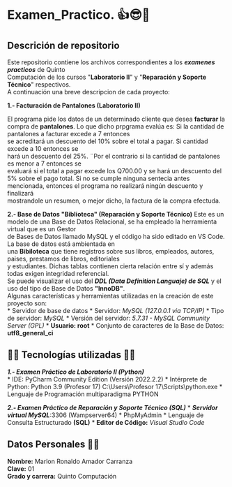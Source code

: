 # Examen_Practico. 👍😎🤖
## Descrición de repositorio

Este repositorio contiene los archivos correspondientes a los **_examenes practicos_** de Quinto <br>
Computación de los cursos "**Laboratorio II**" y "**Reparación y Soporte Técnico**" respectivos.  <br>
A continuación una breve descripcion de cada proyecto: <br>

**1.- Facturación de Pantalones (Laboratorio II)**

El programa pide los datos de un determinado cliente que desea **facturar** la compra de **pantalones**.
Lo que dicho prpgrama evalúa es: Si la cantidad de pantalones a facturar excede a 7 entonces <br>
se acreditará un descuento del 10% sobre el total a pagar. Si cantidad excede a 10 entonces se <br>
hará un descuento del 25%. ¨Por el contrario si la cantidad de pantalones es menor a 7 entonces se <br>
evaluará si el total a pagar excede los Q700.00 y se hará un descuento del 5% sobre el pago total. Si no
se cumple ninguna sentecia antes mencionada, entonces el programa no realizará ningún descuento y finalizará <br>
mostrandole un resumen, o mejor dicho, la factura de la compra efectuda.

**2.- Base de Datos "Biblioteca" (Reparación y Soporte Técnico)**
Este es un modelo de una Base de Datos Relacional, se ha empleado la herramienta virtual que es un Gestor <br>
de Bases de Datos llamado MySQL y el código ha sido editado en VS Code. La base de datos está ambientada en <br>
una **Bibiloteca** que tiene registros sobre sus libros, empleados, autores, paises, prestamos de libros, editoriales <br>
y estudiantes. Dichas tablas contienen cierta relación entre sí y además todas exigen integridad referencial. <br>
Se puede visualizar el uso del **_DDL (Data Definition Languaje) de SQL_** y el uso del tipo de Base de Datos **"InnoDB"**.<br>
Algunas características y herramientas utilizadas en la creación de este proyecto son: <br>
    * Servidor de base de datos
    * Servidor: _MySQL (127.0.0.1 via TCP/IP)_
    * Tipo de servidor: _MySQL_
    * Versión del servidor: _5.7.31 - MySQL Community Server (GPL)_
    * **Usuario: root**
    * Conjunto de caracteres de la Base de Datos: **utf8_general_ci**
## 🤖🤖 Tecnologías utilizadas 🤖🤖

**_1.- Examen Práctico de Laboratorio II (Python) <br>_**
    * IDE: PyCharm Community Edition (Versión 2022.2.2)
    * Intérprete de Python: Python 3.9 (Profesor 17) C:\Users\Profesor 17\Scripts\python.exe
    * Lenguaje de Programación multiparadigma PYTHON

**_2.- Examen Práctico de Reparación y Soporte Técnico (SQL)_**
    * **_Servidor virtual MySQL_**:3306 (Wampserver64)
    * PhpMyAdmin
    * Lenguaje de Consulta Estructurado **(SQL)**
    * **Editor de Código:** _Visual Studio Code_
## Datos Personales 👀🐼
**Nombre:** Marlon Ronaldo Amador Carranza <br>
**Clave:** 01 <br>
**Grado y carrera:** Quinto Computación <br>
